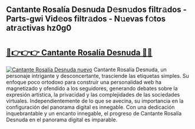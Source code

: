 ## Cantante Rosalía Desnuda D𝚎sn𝚞dos filtr𝚊dos - Parts-gwi Vid𝚎os filtr𝚊dos - N𝚞evas f𝚘tos atr𝚊ctivas hz0g0

# <h2><a href="http://mb8701o.tromn.icu/?c=Cantante+Rosal%c3%ada+Desnuda">🔗👉👉👉 Cantante Rosalía Desnuda 🔗🔗</a></h2>

[![Cantante Rosalía Desnuda nuevo](https://i.imgur.com/pEAQMta.gif)](http://mb8701o.tromn.icu/?c=Cantante+Rosal%c3%ada+Desnuda)
Cantante Rosalía Desnuda, un personaje intrigante y desconcertante, trasciende las etiquetas simples. Su enfoque poco ortodoxo para construir una personalidad web ha magnetizado y ofendido a los seguidores, generando debates sobre la expresión artística, la privacidad y las complejidades de las sociedades virtuales. Independientemente de lo que se avecina, su importancia en la configuración del panorama digital es innegable. Con una dedicación inquebrantable y un encanto innegable, el progreso de Cantante Rosalía Desnuda en el panorama digital es imparable.
